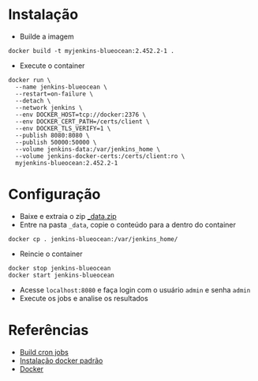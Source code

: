 # Instalação
- Builde a imagem
```
docker build -t myjenkins-blueocean:2.452.2-1 .
```
- Execute o container
```
docker run \
  --name jenkins-blueocean \
  --restart=on-failure \
  --detach \
  --network jenkins \
  --env DOCKER_HOST=tcp://docker:2376 \
  --env DOCKER_CERT_PATH=/certs/client \
  --env DOCKER_TLS_VERIFY=1 \
  --publish 8080:8080 \
  --publish 50000:50000 \
  --volume jenkins-data:/var/jenkins_home \
  --volume jenkins-docker-certs:/certs/client:ro \
  myjenkins-blueocean:2.452.2-1
```

# Configuração
- Baixe e extraia o zip [_data.zip](https://drive.google.com/file/d/1IawpLza0dw1UbS8-87yyXuCHR9ZRIewq/view?usp=sharing)
- Entre na pasta `_data`, copie o conteúdo para a dentro do container
```
docker cp . jenkins-blueocean:/var/jenkins_home/
```
- Reincie o container
```
docker stop jenkins-blueocean
docker start jenkins-blueocean
```
- Acesse `localhost:8080` e faça login com o usuário `admin` e senha `admin`
- Execute os jobs e analise os resultados


# Referências
 - [Build cron jobs](https://crontab.guru/)
 - [Instalação docker padrão](https://www.jenkins.io/doc/book/installing/docker/)
 - [Docker](https://docs.docker.com/guides/docker-overview/)